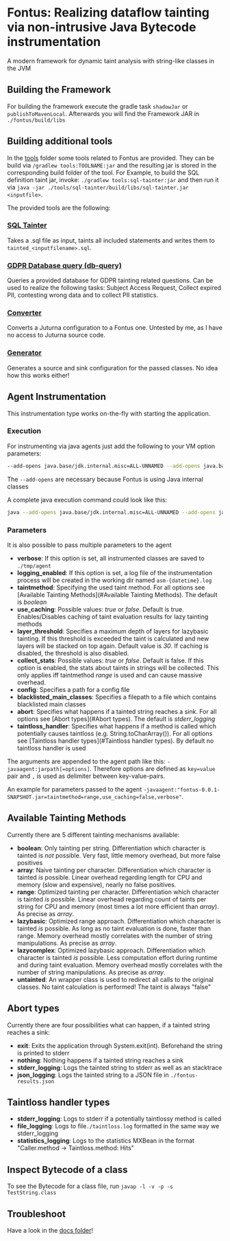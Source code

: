 # Fontus: Realizing dataflow tainting via non-intrusive Java Bytecode instrumentation
A modern framework for dynamic taint analysis with string-like classes in the JVM

## Building the Framework
For building the framework execute the gradle task ``shadowJar`` or ``publishToMavenLocal``. Afterwards you will find the Framework JAR in ``./fontus/build/libs``

## Building additional tools

In the [tools](./tools) folder some tools related to Fontus are provided. They can be build via `/gradlew tools:TOOLNAME:jar` and the resulting jar is stored in the corresponding build folder of the tool. For Example, to build the SQL definition taint jar, invoke: `./gradlew tools:sql-tainter:jar` and then run it via `java -jar ./tools/sql-tainter/build/libs/sql-tainter.jar <inputfile>`.

The provided tools are the following:

### [SQL Tainter](./tools/sql-tainter)

Takes a .sql file as input, taints all included statements and writes them to `tainted_<inputfilename>.sql`.

### [GDPR Database query (db-query)](./tools/gdpr-database-query)

Queries a provided database for GDPR tainting related questions. Can be used to realize the following tasks: Subject Access Request, Collect expired PII, contesting wrong data and to collect PII statistics.

### [Converter](./tools/converter)
Converts a Juturna configuration to a Fontus one. Untested by me, as I have no access to Juturna source code.

### [Generator](./tools/generator)

Generates a source and sink configuration for the passed classes. No idea how this works either!

## Agent Instrumentation
This instrumentation type works on-the-fly with starting the application.

### Execution
For instrumenting via java agents just add the following to your VM option parameters:
```bash
--add-opens java.base/jdk.internal.misc=ALL-UNNAMED --add-opens java.base/java.lang.reflect=ALL-UNNAMED --add-opens java.base/jdk.internal.vm.annotation=ALL-UNNAMED -javaagent:fontus-0.0.1-SNAPSHOT.jar
```

The `--add-opens` are necessary because Fontus is using Java internal classes

A complete java execution command could look like this:
```bash
java --add-opens java.base/jdk.internal.misc=ALL-UNNAMED --add-opens java.base/java.lang.reflect=ALL-UNNAMED --add-opens java.base/jdk.internal.vm.annotation=ALL-UNNAMED -jar your-application.jar -javaagent:fontus-0.0.1-SNAPSHOT.jar
```

### Parameters
It is also possible to pass multiple parameters to the agent
- **verbose**: If this option is set, all instrumented classes are saved to ``./tmp/agent``
- **logging_enabled**: If this option is set, a log file of the instrumentation process will be created in the working dir named ``asm-{datetime}.log`` 
- **taintmethod**: Specifying the used taint method. For all options see [Available Tainting Methods](#Available Tainting Methods). The default is *boolean*
- **use_caching**: Possible values: *true* or *false*. Default is true. Enables/Disables caching of taint evaluation results for lazy tainting methods
- **layer_threshold**: Specifies a maximum depth of layers for lazybasic tainting. If this threshold is exceeded the taint is calculated and new layers will be stacked on top again. Default value is *30*. If caching is disabled, the threshold is also disabled.
- **collect_stats**: Possible values: *true* or *false*. Default is false. If this option is enabled, the stats about taints in strings will be collected. This only applies iff taintmethod *range* is used and can cause massive overhead.
- **config**: Specifies a path for a config file
- **blacklisted_main_classes**: Specifies a filepath to a file which contains blacklisted main classes
- **abort**: Specifies what happens if a tainted string reaches a sink. For all options see [Abort types](#Abort types). The default is *stderr_logging*
- **taintloss_handler**: Specifies what happens if a method is called which potentially causes taintloss (e.g. String.toCharArray()). For all options see [Taintloss handler types](#Taintloss handler types). By default no taintloss handler is used 

The arguments are appended to the agent path like this: ``-javaagent:jarpath[=options]``. Therefore options are defined as ``key=value`` pair and ``,`` is used as delimiter between key-value-pairs.

An example for parameters passed to the agent ``-javaagent:"fontus-0.0.1-SNAPSHOT.jar=taintmethod=range,use_caching=false,verbose"``.


## Available Tainting Methods
Currently there are 5 different tainting mechanisms available:
- **boolean**: Only tainting per string. Differentiation which character is tainted is *not* possible. Very fast, little memory overhead, but more false positives
- **array**: Naive tainting per character. Differentiation which character is tainted *is* possible. Linear overhead regarding length for CPU and memory (slow and expensive), nearly no false positives.
- **range**: Optimized tainting per character. Differentiation which character is tainted *is* possible. Linear overhead regarding count of taints per string for CPU and memory (most times a lot more efficient than *array*). As precise as *array*.
- **lazybasic**: Optimized range approach. Differentiation which character is tainted *is* possible. As long as no taint evaluation is done, faster than range. Memory overhead mostly correlates with the number of string manipulations. As precise as *array*.
- **lazycomplex**: Optimized lazybasic approach. Differentiation which character is tainted *is* possible. Less computation effort during runtime and during taint evaluation. Memory overhead mostly correlates with the number of string manipulations. As precise as *array*.
- **untainted**: An wrapper class is used to redirect all calls to the original classes. No taint calculation is performed! The taint is always "false"

## Abort types
Currently there are four possibilities what can happen, if a tainted string reaches a sink:

- **exit**: Exits the application through System.exit(int). Beforehand the string is printed to stderr
- **nothing**: Nothing happens if a tainted string reaches a sink
- **stderr_logging**: Logs the tainted string to stderr as well as an stacktrace
- **json_logging**: Logs the tainted string to a JSON file in ``./fontus-results.json``

## Taintloss handler types
- **stderr_logging**: Logs to stderr if a potentially taintlossy method is called
- **file_logging**: Logs to file``./taintloss.log`` formatted in the same way we stderr_logging
- **statistics_logging**: Logs to the statistics MXBean in the format "Caller.method -> Taintloss.method: Hits"

## Inspect Bytecode of a class

To see the Bytecode for a class file, run ``javap -l -v -p -s TestString.class``

## Troubleshoot

Have a look in the [docs folder](./docs)!
